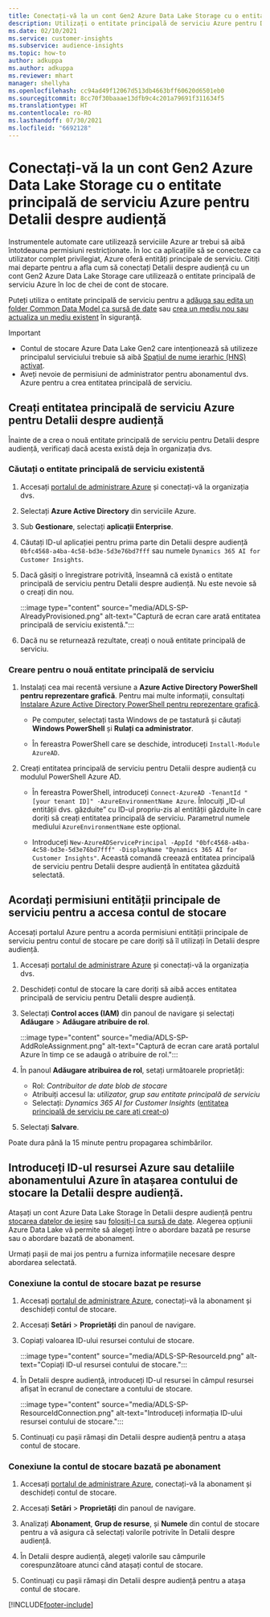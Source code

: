 ```yaml
---
title: Conectați-vă la un cont Gen2 Azure Data Lake Storage cu o entitate principală de serviciu
description: Utilizați o entitate principală de serviciu Azure pentru Detalii despre audiență pentru a vă conecta la propriul data lake la atașarea la Detalii despre audiență.
ms.date: 02/10/2021
ms.service: customer-insights
ms.subservice: audience-insights
ms.topic: how-to
author: adkuppa
ms.author: adkuppa
ms.reviewer: mhart
manager: shellyha
ms.openlocfilehash: cc94ad49f12067d513db4663bff60620d6501eb0
ms.sourcegitcommit: 8cc70f30baaae13dfb9c4c201a79691f311634f5
ms.translationtype: HT
ms.contentlocale: ro-RO
ms.lasthandoff: 07/30/2021
ms.locfileid: "6692128"
---
```

# <a name="connect-to-an-azure-data-lake-storage-gen2-account-with-an-azure-service-principal-for-audience-insights"></a>Conectați-vă la un cont Gen2 Azure Data Lake Storage cu o entitate principală de serviciu Azure pentru Detalii despre audiență

Instrumentele automate care utilizează serviciile Azure ar trebui să aibă întotdeauna permisiuni restricționate. În loc ca aplicațiile să se conecteze ca utilizator complet privilegiat, Azure oferă entități principale de serviciu. Citiți mai departe pentru a afla cum să conectați Detalii despre audiență cu un cont Gen2 Azure Data Lake Storage care utilizează o entitate principală de serviciu Azure în loc de chei de cont de stocare. 

Puteți utiliza o entitate principală de serviciu pentru a [adăuga sau edita un folder Common Data Model ca sursă de date](connect-common-data-model.md) sau [crea un mediu nou sau actualiza un mediu existent](get-started-paid.md) în siguranță.

> [!IMPORTANT]
> - Contul de stocare Azure Data Lake Gen2 care intenționează să utilizeze principalul serviciului trebuie să aibă [Spațiul de nume ierarhic (HNS) activat](/azure/storage/blobs/data-lake-storage-namespace).
> - Aveți nevoie de permisiuni de administrator pentru abonamentul dvs. Azure pentru a crea entitatea principală de serviciu.

## <a name="create-azure-service-principal-for-audience-insights"></a>Creați entitatea principală de serviciu Azure pentru Detalii despre audiență

Înainte de a crea o nouă entitate principală de serviciu pentru Detalii despre audiență, verificați dacă acesta există deja în organizația dvs.

### <a name="look-for-an-existing-service-principal"></a>Căutați o entitate principală de serviciu existentă

1. Accesați [portalul de administrare Azure](https://portal.azure.com) și conectați-vă la organizația dvs.

2. Selectați **Azure Active Directory** din serviciile Azure.

3. Sub **Gestionare**, selectați **aplicații Enterprise**.

4. Căutați ID-ul aplicației pentru prima parte din Detalii despre audiență `0bfc4568-a4ba-4c58-bd3e-5d3e76bd7fff` sau numele `Dynamics 365 AI for Customer Insights`.

5. Dacă găsiți o înregistrare potrivită, înseamnă că există o entitate principală de serviciu pentru Detalii despre audiență. Nu este nevoie să o creați din nou.
   
   :::image type="content" source="media/ADLS-SP-AlreadyProvisioned.png" alt-text="Captură de ecran care arată entitatea principală de serviciu existentă.":::
   
6. Dacă nu se returnează rezultate, creați o nouă entitate principală de serviciu.

### <a name="create-a-new-service-principal"></a>Creare pentru o nouă entitate principală de serviciu

1. Instalați cea mai recentă versiune a **Azure Active Directory PowerShell pentru reprezentare grafică**. Pentru mai multe informații, consultați [Instalare Azure Active Directory PowerShell pentru reprezentare grafică](/powershell/azure/active-directory/install-adv2).
   - Pe computer, selectați tasta Windows de pe tastatură și căutați **Windows PowerShell** și **Rulați ca administrator**.
   
   - În fereastra PowerShell care se deschide, introduceți `Install-Module AzureAD`.

2. Creați entitatea principală de serviciu pentru Detalii despre audiență cu modulul PowerShell Azure AD.
   - În fereastra PowerShell, introduceți `Connect-AzureAD -TenantId "[your tenant ID]" -AzureEnvironmentName Azure`. Înlocuiți „ID-ul entității dvs. găzduite” cu ID-ul propriu-zis al entității găzduite în care doriți să creați entitatea principală de serviciu. Parametrul numele mediului `AzureEnvironmentName` este opțional.
  
   - Introduceți `New-AzureADServicePrincipal -AppId "0bfc4568-a4ba-4c58-bd3e-5d3e76bd7fff" -DisplayName "Dynamics 365 AI for Customer Insights"`. Această comandă creează entitatea principală de serviciu pentru Detalii despre audiență în entitatea găzduită selectată.  

## <a name="grant-permissions-to-the-service-principal-to-access-the-storage-account"></a>Acordați permisiuni entității principale de serviciu pentru a accesa contul de stocare

Accesați portalul Azure pentru a acorda permisiuni entității principale de serviciu pentru contul de stocare pe care doriți să îl utilizați în Detalii despre audiență.

1. Accesați [portalul de administrare Azure](https://portal.azure.com) și conectați-vă la organizația dvs.

1. Deschideți contul de stocare la care doriți să aibă acces entitatea principală de serviciu pentru Detalii despre audiență.

1. Selectați **Control acces (IAM)** din panoul de navigare și selectați **Adăugare** > **Adăugare atribuire de rol**.
   
   :::image type="content" source="media/ADLS-SP-AddRoleAssignment.png" alt-text="Captură de ecran care arată portalul Azure în timp ce se adaugă o atribuire de rol.":::
   
1. În panoul **Adăugare atribuirea de rol**, setați următoarele proprietăți:
   - Rol: *Contribuitor de date blob de stocare*
   - Atribuiți accesul la: *utilizator, grup sau entitate principală de serviciu*
   - Selectați: *Dynamics 365 AI for Customer Insights* ([entitatea principală de serviciu pe care ați creat-o](#create-a-new-service-principal))

1.  Selectați **Salvare**.

Poate dura până la 15 minute pentru propagarea schimbărilor.

## <a name="enter-the-azure-resource-id-or-the-azure-subscription-details-in-the-storage-account-attachment-to-audience-insights"></a>Introduceți ID-ul resursei Azure sau detaliile abonamentului Azure în atașarea contului de stocare la Detalii despre audiență.

Atașați un cont Azure Data Lake Storage în Detalii despre audiență pentru [stocarea datelor de ieșire](manage-environments.md) sau [folosiți-l ca sursă de date](connect-dataverse-managed-lake.md). Alegerea opțiunii Azure Data Lake vă permite să alegeți între o abordare bazată pe resurse sau o abordare bazată de abonament.

Urmați pașii de mai jos pentru a furniza informațiile necesare despre abordarea selectată.

### <a name="resource-based-storage-account-connection"></a>Conexiune la contul de stocare bazat pe resurse

1. Accesați [portalul de administrare Azure](https://portal.azure.com), conectați-vă la abonament și deschideți contul de stocare.

1. Accesați **Setări** > **Proprietăți** din panoul de navigare.

1. Copiați valoarea ID-ului resursei contului de stocare.

   :::image type="content" source="media/ADLS-SP-ResourceId.png" alt-text="Copiați ID-ul resursei contului de stocare.":::

1. În Detalii despre audiență, introduceți ID-ul resursei în câmpul resursei afișat în ecranul de conectare a contului de stocare.

   :::image type="content" source="media/ADLS-SP-ResourceIdConnection.png" alt-text="Introduceți informația ID-ului resursei contului de stocare.":::   
   
1. Continuați cu pașii rămași din Detalii despre audiență pentru a atașa contul de stocare.

### <a name="subscription-based-storage-account-connection"></a>Conexiune la contul de stocare bazată pe abonament

1. Accesați [portalul de administrare Azure](https://portal.azure.com), conectați-vă la abonament și deschideți contul de stocare.

1. Accesați **Setări** > **Proprietăți** din panoul de navigare.

1. Analizați **Abonament**, **Grup de resurse**, și **Numele** din contul de stocare pentru a vă asigura că selectați valorile potrivite în Detalii despre audiență.

1. În Detalii despre audiență, alegeți valorile sau câmpurile corespunzătoare atunci când atașați contul de stocare.
   
1. Continuați cu pașii rămași din Detalii despre audiență pentru a atașa contul de stocare.


[!INCLUDE[footer-include](../includes/footer-banner.md)]